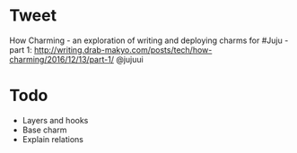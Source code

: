 # Tweet

How Charming - an exploration of writing and deploying charms for #Juju - part 1: http://writing.drab-makyo.com/posts/tech/how-charming/2016/12/13/part-1/ @jujuui

# Todo

* Layers and hooks
* Base charm
* Explain relations
